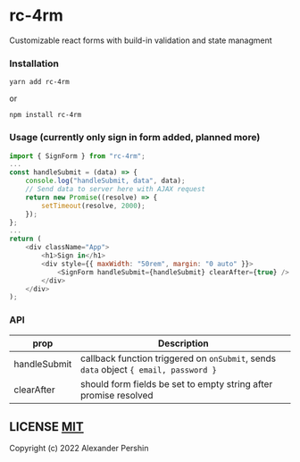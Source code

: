 # rc-4rm

Customizable react forms with build-in validation and state managment

### Installation

```
yarn add rc-4rm
```

or

```
npm install rc-4rm
```

### Usage (currently only sign in form added, planned more)

```js
import { SignForm } from "rc-4rm";
...
const handleSubmit = (data) => {
    console.log("handleSubmit, data", data);
    // Send data to server here with AJAX request
    return new Promise((resolve) => {
        setTimeout(resolve, 2000);
    });
};
...
return (
    <div className="App">
        <h1>Sign in</h1>
        <div style={{ maxWidth: "50rem", margin: "0 auto" }}>
            <SignForm handleSubmit={handleSubmit} clearAfter={true} />
        </div>
    </div>
);
```

### API

| prop         | Description                                                                          |
| ------------ | ------------------------------------------------------------------------------------ |
| handleSubmit | callback function triggered on `onSubmit`, sends `data` object `{ email, password }` |
| clearAfter   | should form fields be set to empty string after promise resolved                     |

## LICENSE [MIT](LICENSE)

Copyright (c) 2022 Alexander Pershin
